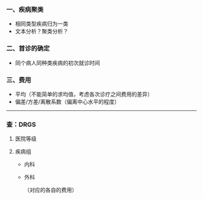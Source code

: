 

### 一、疾病聚类

- 相同类型疾病归为一类
- 文本分析？聚类分析？

### 二、首诊的确定

- 同个病人同种类疾病的初次就诊时间

### 三、费用

- 平均（不能简单的求均值，考虑各次诊疗之间费用的差异）
- 偏差/方差/离散系数（偏离中心水平的程度）

***

### 查：DRGS

1. 医院等级

2. 疾病组

   - 内科

   - 外科

     （对应的各自的费用）